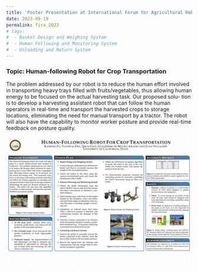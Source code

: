 ```yaml
---
title: 'Poster Presentation at International Forum for Agricultural Robotics (FIRA USA)'
date: 2023-09-19
permalink: fira_2023
# tags:
#  - Basket Design and Weighing System
#  - Human Following and Monitoring System
#  - Unloading and Return System
---
```


### Topic: Human-following Robot for Crop Transportation
The problem addressed by our robot is to reduce the human effort involved in transporting heavy trays filled with fruits/vegetables, thus allowing human energy to be focused on the actual harvesting task. Our proposed solu- tion is to develop a harvesting assistant robot that can follow the human operators in real-time and transport the harvested crops to storage locations, eliminating the need for manual transport by a tractor. The robot will also have the capability to monitor worker posture and provide real-time feedback on posture quality.




<img src="../images/Post_Images/2023/FIRA_2023/FIRA_2023_Poster.png"
     alt="FIRA_2023_Poster.png"
     style="float: left; margin-bottom: 10px;" />




